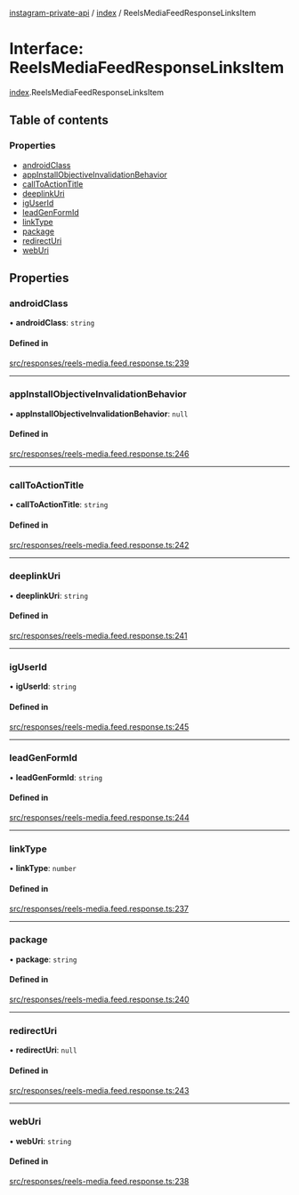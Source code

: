 [instagram-private-api](../../README.md) / [index](../../modules/index.md) / ReelsMediaFeedResponseLinksItem

# Interface: ReelsMediaFeedResponseLinksItem

[index](../../modules/index.md).ReelsMediaFeedResponseLinksItem

## Table of contents

### Properties

- [androidClass](ReelsMediaFeedResponseLinksItem.md#androidclass)
- [appInstallObjectiveInvalidationBehavior](ReelsMediaFeedResponseLinksItem.md#appinstallobjectiveinvalidationbehavior)
- [callToActionTitle](ReelsMediaFeedResponseLinksItem.md#calltoactiontitle)
- [deeplinkUri](ReelsMediaFeedResponseLinksItem.md#deeplinkuri)
- [igUserId](ReelsMediaFeedResponseLinksItem.md#iguserid)
- [leadGenFormId](ReelsMediaFeedResponseLinksItem.md#leadgenformid)
- [linkType](ReelsMediaFeedResponseLinksItem.md#linktype)
- [package](ReelsMediaFeedResponseLinksItem.md#package)
- [redirectUri](ReelsMediaFeedResponseLinksItem.md#redirecturi)
- [webUri](ReelsMediaFeedResponseLinksItem.md#weburi)

## Properties

### androidClass

• **androidClass**: `string`

#### Defined in

[src/responses/reels-media.feed.response.ts:239](https://github.com/Nerixyz/instagram-private-api/blob/0e0721c/src/responses/reels-media.feed.response.ts#L239)

___

### appInstallObjectiveInvalidationBehavior

• **appInstallObjectiveInvalidationBehavior**: ``null``

#### Defined in

[src/responses/reels-media.feed.response.ts:246](https://github.com/Nerixyz/instagram-private-api/blob/0e0721c/src/responses/reels-media.feed.response.ts#L246)

___

### callToActionTitle

• **callToActionTitle**: `string`

#### Defined in

[src/responses/reels-media.feed.response.ts:242](https://github.com/Nerixyz/instagram-private-api/blob/0e0721c/src/responses/reels-media.feed.response.ts#L242)

___

### deeplinkUri

• **deeplinkUri**: `string`

#### Defined in

[src/responses/reels-media.feed.response.ts:241](https://github.com/Nerixyz/instagram-private-api/blob/0e0721c/src/responses/reels-media.feed.response.ts#L241)

___

### igUserId

• **igUserId**: `string`

#### Defined in

[src/responses/reels-media.feed.response.ts:245](https://github.com/Nerixyz/instagram-private-api/blob/0e0721c/src/responses/reels-media.feed.response.ts#L245)

___

### leadGenFormId

• **leadGenFormId**: `string`

#### Defined in

[src/responses/reels-media.feed.response.ts:244](https://github.com/Nerixyz/instagram-private-api/blob/0e0721c/src/responses/reels-media.feed.response.ts#L244)

___

### linkType

• **linkType**: `number`

#### Defined in

[src/responses/reels-media.feed.response.ts:237](https://github.com/Nerixyz/instagram-private-api/blob/0e0721c/src/responses/reels-media.feed.response.ts#L237)

___

### package

• **package**: `string`

#### Defined in

[src/responses/reels-media.feed.response.ts:240](https://github.com/Nerixyz/instagram-private-api/blob/0e0721c/src/responses/reels-media.feed.response.ts#L240)

___

### redirectUri

• **redirectUri**: ``null``

#### Defined in

[src/responses/reels-media.feed.response.ts:243](https://github.com/Nerixyz/instagram-private-api/blob/0e0721c/src/responses/reels-media.feed.response.ts#L243)

___

### webUri

• **webUri**: `string`

#### Defined in

[src/responses/reels-media.feed.response.ts:238](https://github.com/Nerixyz/instagram-private-api/blob/0e0721c/src/responses/reels-media.feed.response.ts#L238)
